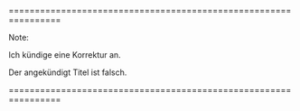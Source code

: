 

<!-- .slide: data-background-image="01-vorspann/to-branch-or-not-to-branch.png" data-background-color="0000FF" data-background-size="contain" -->

================================================================


<!-- .slide: data-background-image="01-vorspann/two-lords.png" data-background-color="0000FF" data-background-size="contain" -->


Note:

Ich kündige eine Korrektur an.

Der angekündigt Titel ist falsch.


================================================================


<!-- .slide: data-background-image="01-vorspann/change-of-title.png" data-background-color="0000FF" data-background-size="contain" -->

